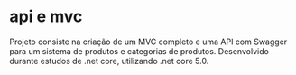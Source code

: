 # api e mvc

Projeto consiste na criação de um MVC completo e uma API com Swagger para um sistema de produtos e categorias de produtos.
Desenvolvido durante estudos de .net core, utilizando .net core 5.0.
